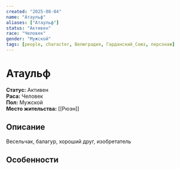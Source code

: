```yaml
---
created: "2025-08-04"
name: "Атаульф"
aliases: ["Атаульф"]
status: "Активен"
race: "Человек"
gender: "Мужской"
tags: [people, character, Велюградия, Гарданский_Союз, персонаж]
---
```

# Атаульф

**Статус:** Активен  
**Раса:** Человек  
**Пол:** Мужской  
**Место жительства:** [[Рюэн]]

## Описание
Весельчак, балагур, хороший друг, изобретатель

## Особенности





